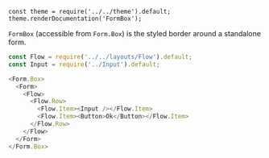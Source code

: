 ```
const theme = require('../../theme').default;
theme.renderDocumentation('FormBox');
```

`FormBox` (accessible from `Form.Box`) is the styled border around a standalone form.

```javascript
const Flow = require('../../layouts/Flow').default;
const Input = require('../Input').default;

<Form.Box>
  <Form>
    <Flow>
      <Flow.Row>
        <Flow.Item><Input /></Flow.Item>
        <Flow.Item><Button>Ok</Button></Flow.Item>
      </Flow.Row>
    </Flow>
  </Form>
</Form.Box>
```
